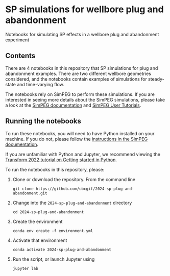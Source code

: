 # SP simulations for wellbore plug and abandonment
Notebooks for simulating SP effects in a wellbore plug and abandonment experiment

## Contents
There are 4 notebooks in this repository that SP simulations for plug and abandonment examples. There are two different wellbore geometries considered, and the notebooks contain examples of simulations for steady-state and time-varying flow. 

The notebooks rely on SimPEG to perform these simulations. If you are interested in seeing more details about the SimPEG simulations, please take a look at the [SimPEG documentation](https://docs.simpeg.xyz/latest/index.html) and [SimPEG User Tutorials](https://simpeg.xyz/user-tutorials/). 

## Running the notebooks 

To run these notebooks, you will need to have Python installed on your machine. If you do not, please follow the [instructions in the SimPEG documentation](https://docs.simpeg.xyz/latest/content/getting_started/installing.html#prerequisite-installing-python).

If you are unfamiliar with Python and Jupyter, we recommend viewing the [Transform 2022 tutorial on Getting started in Python](https://transform.softwareunderground.org/2022-getting-started-python).

To run the notebooks in this repository, please:
1. Clone or download the repository. From the command line 
   ```
   git clone https://github.com/ubcgif/2024-sp-plug-and-abandonment.git
   ```
  
2. Change into the `2024-sp-plug-and-abandonment` directory 
   ```
   cd 2024-sp-plug-and-abandonment
   ```
  
3. Create the environment 
   ```
   conda env create -f environment.yml
   ```

4. Activate that environment 
   ```
   conda activate 2024-sp-plug-and-abandonment
   ```

5. Run the script, or launch Jupyter using 
   ```
   jupyter lab
   ```
